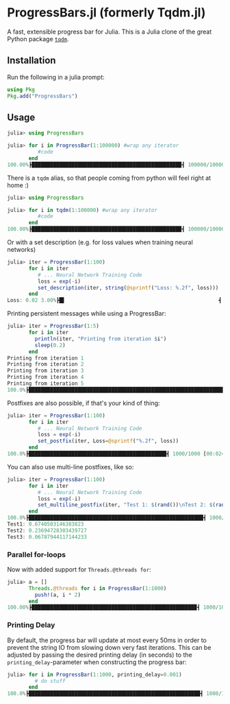 # ProgressBars.jl (formerly Tqdm.jl)
A fast, extensible progress bar for Julia. This is a Julia clone of the great Python package  [`tqdm`](https://pypi.python.org/pypi/tqdm).

## Installation 

Run the following in a julia prompt:

```julia
using Pkg
Pkg.add("ProgressBars")
```

## Usage
```julia
julia> using ProgressBars

julia> for i in ProgressBar(1:100000) #wrap any iterator
          #code
       end
100.00%┣████████████████████████████████████████████████▉┫ 100000/100000 [00:12<00:00 , 8616.43 it/s]
```
There is a `tqdm` alias, so that people coming from python will feel right at home :)

```julia
julia> using ProgressBars

julia> for i in tqdm(1:100000) #wrap any iterator
          #code
       end
100.00%┣████████████████████████████████████████████████▉┫ 100000/100000 [00:12<00:00 , 8616.43 it/s]
```

Or with a set description (e.g. for loss values when training neural networks)
```julia
julia> iter = ProgressBar(1:100)
       for i in iter
          # ... Neural Network Training Code
          loss = exp(-i)
          set_description(iter, string(@sprintf("Loss: %.2f", loss)))
       end
Loss: 0.02 3.00%┣█▌                                                  ┫ 3/100 00:00<00:02, 64.27 it/s]
```

Printing persistent messages while using a ProgressBar:
```julia
julia> iter = ProgressBar(1:5)
       for i in iter
         println(iter, "Printing from iteration $i")
         sleep(0.2)
       end
Printing from iteration 1
Printing from iteration 2
Printing from iteration 3
Printing from iteration 4
Printing from iteration 5
100.0%┣█████████████████████████████████████████████████████████████████┫ 5/5 [00:03<00:00, 1.5 it/s]
```

Postfixes are also possible, if that's your kind of thing:
```julia
julia> iter = ProgressBar(1:100)
       for i in iter
          # ... Neural Network Training Code
          loss = exp(-i)
          set_postfix(iter, Loss=@sprintf("%.2f", loss))
       end
100.0%┣█████████████████████████████████████████████┫ 1000/1000 [00:02<00:00, 420.4 it/s, Loss: 0.37]
```
You can also use multi-line postfixes, like so:
```julia
julia> iter = ProgressBar(1:100)
       for i in iter
          # ... Neural Network Training Code
          loss = exp(-i)
          set_multiline_postfix(iter, "Test 1: $(rand())\nTest 2: $(rand())\nTest 3: $loss)")
       end
100.0%┣█████████████████████████████████████████████████████████┫ 1000/1000 [00:02<00:00, 420.4 it/s]
Test1: 0.6740503146383823
Test2: 0.23694728303439727
Test3: 0.06787944117144233
```

### Parallel for-loops

Now with added support for `Threads.@threads for`:

```julia
julia> a = []
       Threads.@threads for i in ProgressBar(1:1000)
         push!(a, i * 2)
       end
100.00%┣█████████████████████████████████████████████████████▉┫ 1000/1000 00:00<00:00, 28753.50 it/s]
```


### Printing Delay

By default, the progress bar will update at most every 50ms in order to prevent the string IO from slowing down very fast iterations.
This can be adjusted by passing the desired printing delay (in seconds) to the `printing_delay`-parameter when constructing the progress bar:

```julia
julia> for i in ProgressBar(1:1000, printing_delay=0.001)
         # do stuff
       end
100.0%┣████████████████████████████████████████████████████████┫ 1000/1000 [00:00<00:00, 3006.8 it/s]
```
